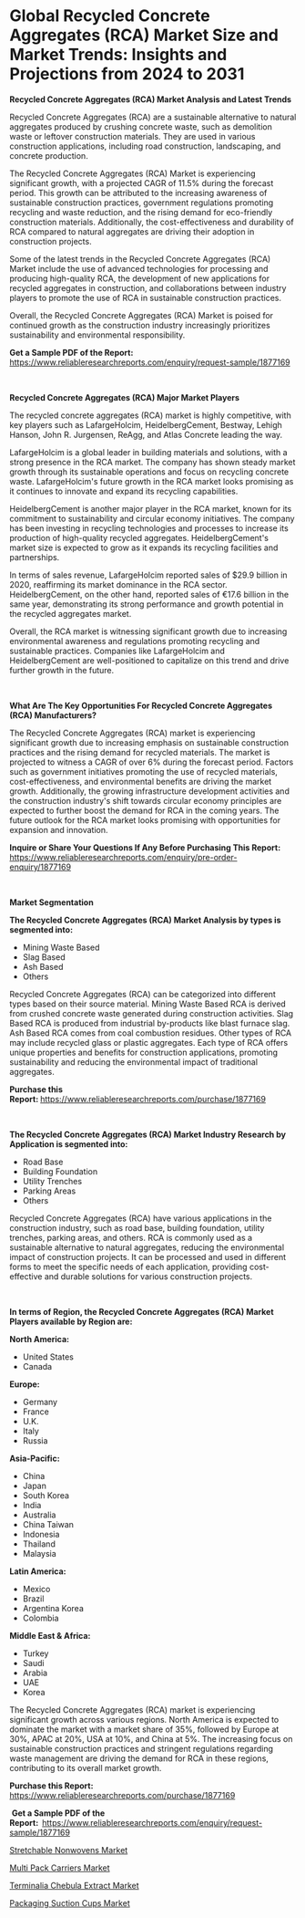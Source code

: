 <p><h1>Global Recycled Concrete Aggregates (RCA) Market Size and Market Trends: Insights and Projections from 2024 to 2031</h1></p><p><strong>Recycled Concrete Aggregates (RCA) Market Analysis and Latest Trends</strong></p>
<p><p>Recycled Concrete Aggregates (RCA) are a sustainable alternative to natural aggregates produced by crushing concrete waste, such as demolition waste or leftover construction materials. They are used in various construction applications, including road construction, landscaping, and concrete production.</p><p>The Recycled Concrete Aggregates (RCA) Market is experiencing significant growth, with a projected CAGR of 11.5% during the forecast period. This growth can be attributed to the increasing awareness of sustainable construction practices, government regulations promoting recycling and waste reduction, and the rising demand for eco-friendly construction materials. Additionally, the cost-effectiveness and durability of RCA compared to natural aggregates are driving their adoption in construction projects.</p><p>Some of the latest trends in the Recycled Concrete Aggregates (RCA) Market include the use of advanced technologies for processing and producing high-quality RCA, the development of new applications for recycled aggregates in construction, and collaborations between industry players to promote the use of RCA in sustainable construction practices.</p><p>Overall, the Recycled Concrete Aggregates (RCA) Market is poised for continued growth as the construction industry increasingly prioritizes sustainability and environmental responsibility.</p></p>
<p><strong>Get a Sample PDF of the Report:&nbsp;</strong> <a href="https://www.reliableresearchreports.com/enquiry/request-sample/1877169">https://www.reliableresearchreports.com/enquiry/request-sample/1877169</a></p>
<p>&nbsp;</p>
<p><strong>Recycled Concrete Aggregates (RCA) Major Market Players</strong></p>
<p><p>The recycled concrete aggregates (RCA) market is highly competitive, with key players such as LafargeHolcim, HeidelbergCement, Bestway, Lehigh Hanson, John R. Jurgensen, ReAgg, and Atlas Concrete leading the way. </p><p>LafargeHolcim is a global leader in building materials and solutions, with a strong presence in the RCA market. The company has shown steady market growth through its sustainable operations and focus on recycling concrete waste. LafargeHolcim's future growth in the RCA market looks promising as it continues to innovate and expand its recycling capabilities.</p><p>HeidelbergCement is another major player in the RCA market, known for its commitment to sustainability and circular economy initiatives. The company has been investing in recycling technologies and processes to increase its production of high-quality recycled aggregates. HeidelbergCement's market size is expected to grow as it expands its recycling facilities and partnerships.</p><p>In terms of sales revenue, LafargeHolcim reported sales of $29.9 billion in 2020, reaffirming its market dominance in the RCA sector. HeidelbergCement, on the other hand, reported sales of €17.6 billion in the same year, demonstrating its strong performance and growth potential in the recycled aggregates market.</p><p>Overall, the RCA market is witnessing significant growth due to increasing environmental awareness and regulations promoting recycling and sustainable practices. Companies like LafargeHolcim and HeidelbergCement are well-positioned to capitalize on this trend and drive further growth in the future.</p></p>
<p>&nbsp;</p>
<p><strong>What Are The Key Opportunities For Recycled Concrete Aggregates (RCA) Manufacturers?</strong></p>
<p><p>The Recycled Concrete Aggregates (RCA) market is experiencing significant growth due to increasing emphasis on sustainable construction practices and the rising demand for recycled materials. The market is projected to witness a CAGR of over 6% during the forecast period. Factors such as government initiatives promoting the use of recycled materials, cost-effectiveness, and environmental benefits are driving the market growth. Additionally, the growing infrastructure development activities and the construction industry's shift towards circular economy principles are expected to further boost the demand for RCA in the coming years. The future outlook for the RCA market looks promising with opportunities for expansion and innovation.</p></p>
<p><strong>Inquire or Share Your Questions If Any Before Purchasing This Report:</strong> <a href="https://www.reliableresearchreports.com/enquiry/pre-order-enquiry/1877169">https://www.reliableresearchreports.com/enquiry/pre-order-enquiry/1877169</a></p>
<p>&nbsp;</p>
<p><strong>Market Segmentation</strong></p>
<p><strong>The Recycled Concrete Aggregates (RCA) Market Analysis by types is segmented into:</strong></p>
<p><ul><li>Mining Waste Based</li><li>Slag Based</li><li>Ash Based</li><li>Others</li></ul></p>
<p><p>Recycled Concrete Aggregates (RCA) can be categorized into different types based on their source material. Mining Waste Based RCA is derived from crushed concrete waste generated during construction activities. Slag Based RCA is produced from industrial by-products like blast furnace slag. Ash Based RCA comes from coal combustion residues. Other types of RCA may include recycled glass or plastic aggregates. Each type of RCA offers unique properties and benefits for construction applications, promoting sustainability and reducing the environmental impact of traditional aggregates.</p></p>
<p><strong>Purchase this Report:&nbsp;</strong><a href="https://www.reliableresearchreports.com/purchase/1877169">https://www.reliableresearchreports.com/purchase/1877169</a></p>
<p>&nbsp;</p>
<p><strong>The Recycled Concrete Aggregates (RCA) Market Industry Research by Application is segmented into:</strong></p>
<p><ul><li>Road Base</li><li>Building Foundation</li><li>Utility Trenches</li><li>Parking Areas</li><li>Others</li></ul></p>
<p><p>Recycled Concrete Aggregates (RCA) have various applications in the construction industry, such as road base, building foundation, utility trenches, parking areas, and others. RCA is commonly used as a sustainable alternative to natural aggregates, reducing the environmental impact of construction projects. It can be processed and used in different forms to meet the specific needs of each application, providing cost-effective and durable solutions for various construction projects.</p></p>
<p>&nbsp;</p>
<p><strong>In terms of Region, the Recycled Concrete Aggregates (RCA) Market Players available by Region are:</strong></p>
<p>
    <p> <strong> North America: </strong>
        <ul>
            <li>United States</li>
            <li>Canada</li>
        </ul>
        </p> 
    <p> <strong> Europe: </strong>
        <ul>
            <li>Germany</li>
            <li>France</li>
            <li>U.K.</li>
            <li>Italy</li>
            <li>Russia</li>
        </ul>
        </p> 
    <p> <strong> Asia-Pacific: </strong>
        <ul>
            <li>China</li>
            <li>Japan</li>
            <li>South Korea</li>
            <li>India</li>
            <li>Australia</li>
            <li>China Taiwan</li>
            <li>Indonesia</li>
            <li>Thailand</li>
            <li>Malaysia</li>
        </ul>
        </p> 
    <p> <strong> Latin America: </strong>
        <ul>
            <li>Mexico</li>
            <li>Brazil</li>
            <li>Argentina Korea</li>
            <li>Colombia</li>
        </ul>
        </p> 
    <p> <strong> Middle East & Africa: </strong>
        <ul>
            <li>Turkey</li>
            <li>Saudi</li>
            <li>Arabia</li>
            <li>UAE</li>
            <li>Korea</li>
        </ul>
    </p>
    </p>
<p><p>The Recycled Concrete Aggregates (RCA) market is experiencing significant growth across various regions. North America is expected to dominate the market with a market share of 35%, followed by Europe at 30%, APAC at 20%, USA at 10%, and China at 5%. The increasing focus on sustainable construction practices and stringent regulations regarding waste management are driving the demand for RCA in these regions, contributing to its overall market growth.</p></p>
<p><strong>Purchase this Report: </strong><a href="https://www.reliableresearchreports.com/purchase/1877169">https://www.reliableresearchreports.com/purchase/1877169</a></p>
<p>&nbsp;<strong>Get a Sample PDF of the Report:&nbsp;&nbsp;</strong><a href="https://www.reliableresearchreports.com/enquiry/request-sample/1877169">https://www.reliableresearchreports.com/enquiry/request-sample/1877169</a></p>
<p><strong></strong></p>
<p><p><a href="https://issuu.com/reportprime-2/docs/stretchable-nonwovens-market-size-2030.pptx">Stretchable Nonwovens Market</a></p><p><a href="https://github.com/pjcfca/Market-Research-Report-List-1/blob/main/multi-pack-carriers-market.md">Multi Pack Carriers Market</a></p><p><a href="https://issuu.com/reportprime-2/docs/terminalia-chebula-extract-market-size-2030.pptx">Terminalia Chebula Extract Market</a></p><p><a href="https://github.com/johnbach50/Market-Research-Report-List-2/blob/main/packaging-suction-cups-market.md">Packaging Suction Cups Market</a></p></p>